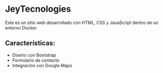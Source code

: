 # JeyTecnologies

Este es un sitio web desarrollado con HTML, CSS y JavaScript dentro de un entorno Docker.

##  Características:
- Diseño con Bootstrap
- Formulario de contacto 
- Integración con Google Maps


